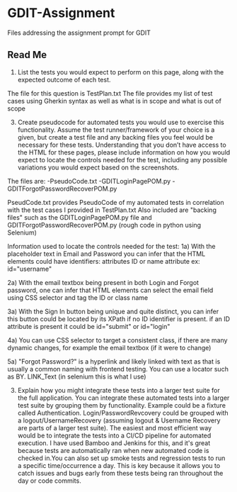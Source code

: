 # GDIT-Assignment
Files addressing the assignment prompt for GDIT

Read Me
-----------

1. List the tests you would expect to perform on this page, along with the expected outcome of each test.
   
The file for this question is TestPlan.txt
The file provides my list of test cases using Gherkin syntax as well as what is in scope and what is out of scope 


3. Create pseudocode for automated tests you would use to exercise this functionality. Assume the test runner/framework of your choice is a given, but create a test file and any backing files you feel would be necessary for these tests. Understanding that you don’t have access to the HTML for these pages, please include information on how you would expect to locate the controls needed for the test, including any possible variations you would expect based on the screenshots.
   
The files are:
-PseudoCode.txt 
-GDITLoginPagePOM.py 
-GDITForgotPasswordRecoverPOM.py

PseudCode.txt provides PseudoCode of my automated tests in correlation with the test cases I provided in TestPlan.txt
Also included are "backing files" such as the GDITLoginPagePOM.py file and GDITForgotPasswordRecoverPOM.py (rough code in python using Selenium)

Information used to locate the controls needed for the test:
1a) With the placeholder text in Email and Password you can infer that the HTML elements could have identifiers:
attributes ID or name attribute 
ex: id="username"

2a) With the email textbox being present in both Login and Forgot password, one can infer that HTML elements can select the email field using CSS selector and tag the ID or class name

3a) With the Sign In button being unique and quite distinct, you can infer this button could be located by its XPath if no ID identifier is present. 
if an ID attribute is present it could be id="submit" or id="login"

4a) You can use CSS selector to target a consistent class, if there are many dynamic changes, for example the email textbox (if it were to change)

5a) "Forgot Password?" is a hyperlink and likely linked with text as that is usually a common naming with frontend testing. You can use a locator such as BY. LINK_Text (in selenium this is what I use)

3. Explain how you might integrate these tests into a larger test suite for the full application.
You can integrate these automated tests into a larger test suite by grouping them by functionality. Example could be a fixture called Authentication. Login/PasswordRevcovery could be grouped with a logout/UsernameRecovery (assuming logout & Username Recovery are parts of a larger test suite). The easiest and most efficient way would be to integrate the tests into a CI/CD pipeline for automated execution. I have used Bamboo and Jenkins for this, and it's great because tests are automatically ran when new automated code is checked in.You can also set up smoke tests and regression tests to run a specific time/occurrence a day. This is key because it allows you to catch issues and bugs early from these tests being ran throughout the day or code commits.
